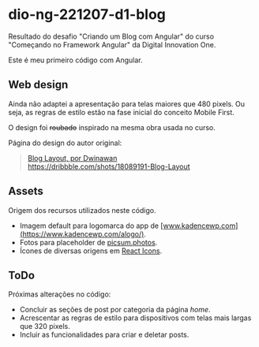 # dio-ng-221207-d1-blog

Resultado do desafio "Criando um Blog com Angular" do curso "Começando no Framework Angular" da Digital Innovation One.

Este é meu primeiro código com Angular.

## Web design

Ainda não adaptei a apresentação para telas maiores que 480 pixels. Ou seja, as regras de estilo estão na fase inicial do conceito Mobile First.

O design foi ~~roubado~~ inspirado na mesma obra usada no curso.

Página do design do autor original:
>[Blog Layout, por Dwinawan](https://dribbble.com/shots/18089191-Blog-Layout)\
>https://dribbble.com/shots/18089191-Blog-Layout

## Assets

Origem dos recursos utilizados neste código.

- Imagem default para logomarca do app de [www.kadencewp.com](https://www.kadencewp.com/alogo/).
- Fotos para placeholder de [picsum.photos](https://picsum.photos/).
- Ícones de diversas origens em [React Icons](https://react-icons.github.io/react-icons/).

## ToDo

Próximas alterações no código:

- Concluir as seções de post por categoria da página _home_.
- Acrescentar as regras de estilo para dispositivos com telas mais largas que 320 pixels.
- Incluir as funcionalidades para criar e deletar posts.
